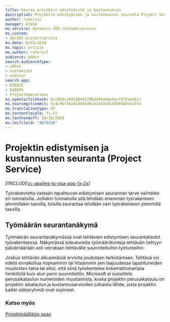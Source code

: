 ```yaml
---
title: Seuraa projektin edistymistä ja kustannuksia
description: Projektin edistymisen ja kustannusten seuranta Project Servicessä
author: ruhercul
manager: kfend
ms.service: dynamics-365-customerservice
ms.custom:
- dyn365-projectservice
ms.date: 8/03/2018
ms.topic: article
ms.author: ruhercul
audience: Admin
search.audienceType:
- admin
- customizer
- enduser
search.app:
- D365CE
- D365PS
- ProjectOperations
ms.openlocfilehash: 8cc0b0ca69258455296dd99de8a5ecf675abe81c
ms.sourcegitcommit: 5c4c9bf3ba018562d6cb3443c01d550489c415fa
ms.translationtype: HT
ms.contentlocale: fi-FI
ms.lasthandoff: 10/16/2020
ms.locfileid: "4075436"
---
```

# <a name="track-project-progress-and-cost-project-service"></a>Projektin edistymisen ja kustannusten seuranta (Project Service)

[!INCLUDE[cc-applies-to-psa-app-1x-2x](../includes/cc-applies-to-psa-app-1x-2x.md)]

Työrakennetta vastaan tapahtuvan edistymisen seurannan tarve vaihtelee eri toimialoilla. Joillakin toimialoilla sitä tehdään enemmän työrakenteen alimmillakin tasoilla, toisilla seurantaa tehdään vain työrakenteen ylemmillä tasoilla.  
  
## <a name="effort-tracking-view"></a>Työmäärän seurantanäkymä  
Työmäärän seurantanäkymässä ovat tehtävien edistymisen seurantatiedot työrakenteessa. Näkymässä toteutuneita työmäärätunteja tehtävän tiettyyn päivämäärään asti verrataan tehtävälle suunniteltuihin työtunteihin.  
  
Joskus tehtävän alkuperäisiä arvioita joudutaan tarkistamaan. Tehtävä voi edetä ennakoitua nopeammin tai hitaammin sen laajuudessa tapahtuneiden muutosten takia tai siksi, että siinä työskentelee kokemattomampia henkilöitä kuin alun perin suunniteltiin. Microsoft ei suosittele perusaikataulun numeroiden muuttamista, koska projektin perusaikataulu on projektin aikataulun ja kustannusarvioiden julkaistu lähde, josta projektin kaikki sidosryhmät ovat sopineet.  
  
### <a name="see-also"></a>Katso myös  
 [Projektipäällikön opas](../psa/project-manager-guide.md)
